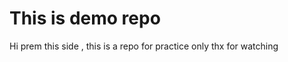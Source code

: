 <h1> This is demo repo </h1>
<p> Hi prem this side , this is a repo for practice only thx for watching </p>
